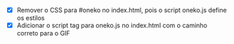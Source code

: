 - [x] Remover o CSS para #oneko no index.html, pois o script oneko.js define os estilos
- [x] Adicionar o script tag para oneko.js no index.html com o caminho correto para o GIF
